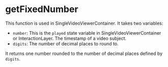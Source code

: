 # getFixedNumber

This function is used in SingleVideoViewerContainer. It takes two variables:
- `number`: This is the `played` state variable in SingleVideoViewerContainer or InteractionLayer. The timestamp of a video subject.
- `digits`: The number of decimal places to round to.

It returns one number rounded to the number of decimal places defined by `digits`.
